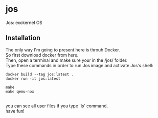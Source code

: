 # jos
Jos: exokernel OS

## Installation
<p>
The only way I'm going to present here is throuh Docker.
<br>So first download docker from here.
<br>Then, open a terminal and make sure your in the /jos/ folder.
<br>Type these commands in order to run Jos image and activate Jos's shell:

```
docker build --tag jos:latest .
docker run -it jos:latest

make
make qemu-nox
```

<br>you can see all user files if you type 'ls' command.
<br>
have fun!
